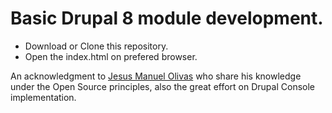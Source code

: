 # Basic Drupal 8 module development.

- Download or Clone this repository.
- Open the index.html on prefered browser.

An acknowledgment to [Jesus Manuel Olivas](https://jmolivas.weknowinc.com/) who share his knowledge under the Open Source principles, also the great effort on Drupal Console implementation.
